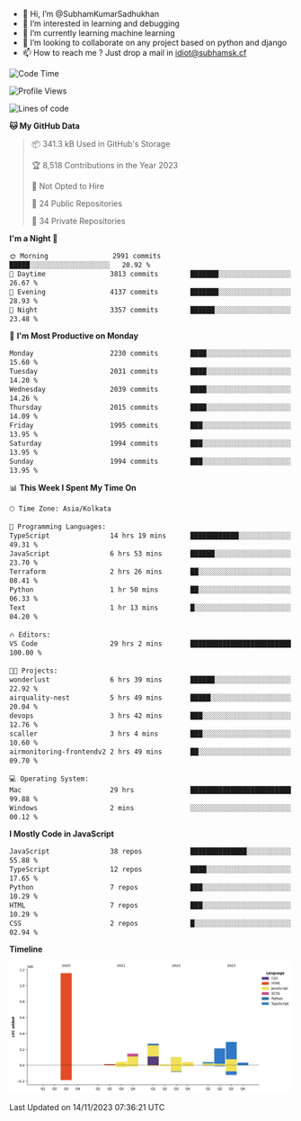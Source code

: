 - 👋 Hi, I’m @SubhamKumarSadhukhan
- 👀 I’m interested in learning and debugging
- 🌱 I’m currently learning machine learning
- 💞️ I’m looking to collaborate on any project based on python and django
- 📫 How to reach me ?
      Just drop a mail in idiot@subhamsk.cf

<!---
SubhamKumarSadhukhan/SubhamKumarSadhukhan is a ✨ special ✨ repository because its `README.md` (this file) appears on your GitHub profile.
You can click the Preview link to take a look at your changes.
--->


<!--START_SECTION:waka-->
![Code Time](http://img.shields.io/badge/Code%20Time-1%2C667%20hrs%204%20mins-blue)

![Profile Views](http://img.shields.io/badge/Profile%20Views-0-blue)

![Lines of code](https://img.shields.io/badge/From%20Hello%20World%20I%27ve%20Written-2.3%20million%20lines%20of%20code-blue)

**🐱 My GitHub Data** 

> 📦 341.3 kB Used in GitHub's Storage 
 > 
> 🏆 8,518 Contributions in the Year 2023
 > 
> 🚫 Not Opted to Hire
 > 
> 📜 24 Public Repositories 
 > 
> 🔑 34 Private Repositories 
 > 
**I'm a Night 🦉** 

```text
🌞 Morning                2991 commits        █████░░░░░░░░░░░░░░░░░░░░   20.92 % 
🌆 Daytime                3813 commits        ███████░░░░░░░░░░░░░░░░░░   26.67 % 
🌃 Evening                4137 commits        ███████░░░░░░░░░░░░░░░░░░   28.93 % 
🌙 Night                  3357 commits        ██████░░░░░░░░░░░░░░░░░░░   23.48 % 
```
📅 **I'm Most Productive on Monday** 

```text
Monday                   2230 commits        ████░░░░░░░░░░░░░░░░░░░░░   15.60 % 
Tuesday                  2031 commits        ████░░░░░░░░░░░░░░░░░░░░░   14.20 % 
Wednesday                2039 commits        ████░░░░░░░░░░░░░░░░░░░░░   14.26 % 
Thursday                 2015 commits        ████░░░░░░░░░░░░░░░░░░░░░   14.09 % 
Friday                   1995 commits        ███░░░░░░░░░░░░░░░░░░░░░░   13.95 % 
Saturday                 1994 commits        ███░░░░░░░░░░░░░░░░░░░░░░   13.95 % 
Sunday                   1994 commits        ███░░░░░░░░░░░░░░░░░░░░░░   13.95 % 
```


📊 **This Week I Spent My Time On** 

```text
🕑︎ Time Zone: Asia/Kolkata

💬 Programming Languages: 
TypeScript               14 hrs 19 mins      ████████████░░░░░░░░░░░░░   49.31 % 
JavaScript               6 hrs 53 mins       ██████░░░░░░░░░░░░░░░░░░░   23.70 % 
Terraform                2 hrs 26 mins       ██░░░░░░░░░░░░░░░░░░░░░░░   08.41 % 
Python                   1 hr 50 mins        ██░░░░░░░░░░░░░░░░░░░░░░░   06.33 % 
Text                     1 hr 13 mins        █░░░░░░░░░░░░░░░░░░░░░░░░   04.20 % 

🔥 Editors: 
VS Code                  29 hrs 2 mins       █████████████████████████   100.00 % 

🐱‍💻 Projects: 
wonderlust               6 hrs 39 mins       ██████░░░░░░░░░░░░░░░░░░░   22.92 % 
airquality-nest          5 hrs 49 mins       █████░░░░░░░░░░░░░░░░░░░░   20.04 % 
devops                   3 hrs 42 mins       ███░░░░░░░░░░░░░░░░░░░░░░   12.76 % 
scaller                  3 hrs 4 mins        ███░░░░░░░░░░░░░░░░░░░░░░   10.60 % 
airmonitoring-frontendv2 2 hrs 49 mins       ██░░░░░░░░░░░░░░░░░░░░░░░   09.70 % 

💻 Operating System: 
Mac                      29 hrs              █████████████████████████   99.88 % 
Windows                  2 mins              ░░░░░░░░░░░░░░░░░░░░░░░░░   00.12 % 
```

**I Mostly Code in JavaScript** 

```text
JavaScript               38 repos            ██████████████░░░░░░░░░░░   55.88 % 
TypeScript               12 repos            ████░░░░░░░░░░░░░░░░░░░░░   17.65 % 
Python                   7 repos             ███░░░░░░░░░░░░░░░░░░░░░░   10.29 % 
HTML                     7 repos             ███░░░░░░░░░░░░░░░░░░░░░░   10.29 % 
CSS                      2 repos             █░░░░░░░░░░░░░░░░░░░░░░░░   02.94 % 
```



**Timeline**

![Lines of Code chart](https://raw.githubusercontent.com/SubhamKumarSadhukhan/SubhamKumarSadhukhan/main/assets/bar_graph.png)


 Last Updated on 14/11/2023 07:36:21 UTC
<!--END_SECTION:waka-->
